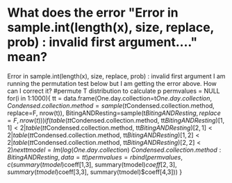
# What does the error "Error in sample.int(length(x), size, replace, prob) : invalid first argument...." mean?

Error in sample.int(length(x), size, replace, prob) :    invalid first argument
I am running the permutation test below but I am getting the error above. How can I correct it?
 #permute T distribution to calculate p
  permvalues = NULL
  for(i in 1:1000){
    tt = data.frame(One.day.collection=t$One.day.collection, Condensed.collection.method=sample(t$Condensed.collection.method, replace=F, nrow(t)), BitingANDResting=sample(t$BitingANDResting, replace=F, nrow(t)))
    if(table(tt$Condensed.collection.method, tt$BitingANDResting)[1,1]<2 | table(tt$Condensed.collection.method, tt$BitingANDResting)[2,1]<2 |
       table(tt$Condensed.collection.method, tt$BitingANDResting)[1,2]<2 | table(tt$Condensed.collection.method, tt$BitingANDResting)[2,2]<2){next}
    tmodel = lm(log(One.day.collection)~Condensed.collection.method:BitingANDResting, data=tt)
    permvalues = rbind(permvalues, c(summary(tmodel)$coeff[1,3], summary(tmodel)$coeff[2,3], summary(tmodel)$coeff[3,3], summary(tmodel)$coeff[4,3]))
  }


        